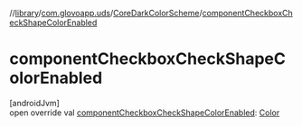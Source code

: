 //[library](../../../index.md)/[com.glovoapp.uds](../index.md)/[CoreDarkColorScheme](index.md)/[componentCheckboxCheckShapeColorEnabled](component-checkbox-check-shape-color-enabled.md)

# componentCheckboxCheckShapeColorEnabled

[androidJvm]\
open override val [componentCheckboxCheckShapeColorEnabled](component-checkbox-check-shape-color-enabled.md): [Color](https://developer.android.com/reference/kotlin/androidx/compose/ui/graphics/Color.html)
